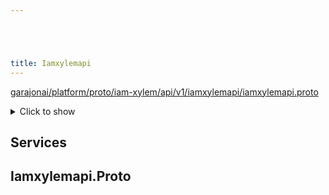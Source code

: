 ```yaml
---





title: Iamxylemapi
---
```

<!-- ------  Overall Reference ------ -->

[garajonai/platform/proto/iam-xylem/api/v1/iamxylemapi/iamxylemapi.proto](#garajonai/platform/proto/iam-xylem/api/v1/iamxylemapi/iamxylemapi.proto)
<details>
<summary>Click to show</summary>

### Messages

### Enums


</details>


<!-- ------  Service and Methods ------ -->
## Services






<a name="garajonai/platform/proto/iam-xylem/api/v1/iamxylemapi/iamxylemapi.proto"></a>

<!-- ------  Filename ------ -->
## Iamxylemapi.Proto


<!-- ------  Messages ------ -->

<!-- ------  Enums ------ -->



